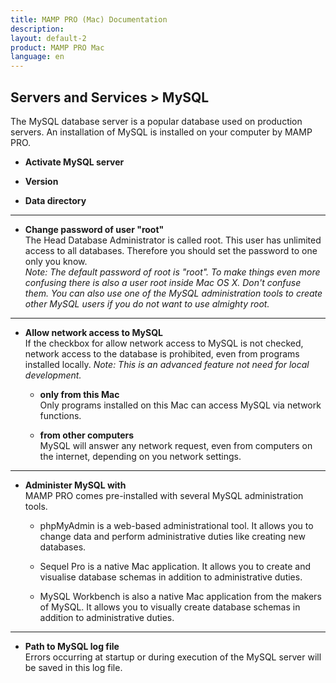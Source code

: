 ```yaml
---
title: MAMP PRO (Mac) Documentation
description: 
layout: default-2
product: MAMP PRO Mac
language: en
---
```


## Servers and Services > MySQL

The MySQL database server is a popular database used on production servers. An installation of MySQL is installed on your computer by MAMP PRO.

*  **Activate MySQL server**  

*  **Version**  

*  **Data directory**  

---

*  **Change password of user "root"**  
   The Head Database Administrator is called root. This user has unlimited access to all databases.
   Therefore you should set the password to one only you know.  
   *Note: The default password of root is "root". To make things even more confusing there is also a user root inside Mac OS X.
    Don't confuse them. You can also use one of the MySQL administration tools to create other MySQL users if you do not want
    to use almighty root.*

---

*  **Allow network access to MySQL**  
   If the checkbox for allow network access to MySQL is not checked, network access to the database is prohibited,
   even from programs installed locally.
   *Note: This is an advanced feature not need for local development.*
 
    *  **only from this Mac**  
       Only programs installed on this Mac can access MySQL via network functions.

    *  **from other computers**  
       MySQL will answer any network request, even from computers on the internet, depending on you network settings.

---

*  **Administer MySQL with**  
   MAMP PRO comes pre-installed with several MySQL administration tools.

    *  phpMyAdmin is a web-based administrational tool. It allows you to change data and perform administrative duties
       like creating new databases.

    *  Sequel Pro is a native Mac application. It allows you to create and visualise database schemas in addition
       to administrative duties.

    *  MySQL Workbench is also a native Mac application from the makers of MySQL. It allows you to visually create database
       schemas in addition to administrative duties.

---

*  **Path to MySQL log file**  
   Errors occurring at startup or during execution of the MySQL server will be saved in this log file.
